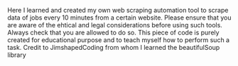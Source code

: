 Here I learned and created my own web scraping automation tool to scrape data of jobs every 10 minutes from a certain website. 
Please ensure that you are aware of the ehtical and legal considerations before using such tools. Always check that you are allowed to do so. 
This piece of code is purely created for educational purpose and to teach myself how to perform such a task. Credit to JimshapedCoding from whom I learned the beautifulSoup library
